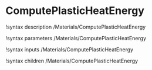 <!-- MOOSE Documentation Stub: Remove this when content is added. -->

# ComputePlasticHeatEnergy

!syntax description /Materials/ComputePlasticHeatEnergy

!syntax parameters /Materials/ComputePlasticHeatEnergy

!syntax inputs /Materials/ComputePlasticHeatEnergy

!syntax children /Materials/ComputePlasticHeatEnergy
